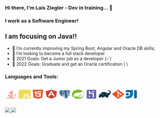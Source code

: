 ### Hi there, I'm Laís Ziegler - Dev in training... 👋
### I work as a Software Engineer!


## I am focusing on Java!!

- 🔭 I’m currently improving my Spring Boot, Angular and Oracle DB skills;
- 🧠 I’m looking to become a full stack developer
- 🥅 2021 Goals: Get a Junior job as a developer (✅)
- 🥅 2022 Goals: Graduate and get an Oracle certification (  )


### Languages and Tools:
<div style="display: inline_block"><br>
  <img align="center" alt="laiszig's GitHub" height="30" width="40" src="https://raw.githubusercontent.com/devicons/devicon/master/icons/java/java-plain.svg">
  <img align="center" alt="laiszig's GitHub" height="30" width="40" src="https://raw.githubusercontent.com/devicons/devicon/master/icons/javascript/javascript-plain.svg">
  <img align="center" alt="laiszig's GitHub" height="30" width="40" src="https://raw.githubusercontent.com/devicons/devicon/master/icons/html5/html5-original.svg">
  <img align="center" alt="laiszig's GitHub" height="30" width="40" src="https://github.com/devicons/devicon/blob/master/icons/angularjs/angularjs-plain.svg">
  <img align="center" alt="laiszig's GitHu" height="30" width="40" src="https://github.com/devicons/devicon/blob/master/icons/postgresql/postgresql-plain.svg">
  <img align="center" alt="laiszig's GitHub" height="30" width="40" src="https://github.com/devicons/devicon/blob/master/icons/spring/spring-original.svg">
  <img align="center" alt="laiszig's GitHub" height="30" width="40" src="https://github.com/devicons/devicon/blob/master/icons/heroku/heroku-plain.svg">
  <img align="center" alt="laiszig's GitHub" height="30" width="40" src="https://github.com/devicons/devicon/blob/master/icons/gradle/gradle-plain.svg">
  <img align="center" alt="laiszig's GitHub" height="30" width="40" src="https://github.com/devicons/devicon/blob/master/icons/git/git-plain.svg">
  <img align="center" alt="laiszig's GitHub" height="30" width="40" src="https://github.com/devicons/devicon/blob/master/icons/intellij/intellij-plain.svg">
</div>

##

<div>
  <a href="https://github.com/laiszig">
  <img height="151em" src="https://github-readme-stats.vercel.app/api?username=laiszig&show_icons=true&theme=blue-green&include_all_commits=true&count_private=true"/>
  <img height="151em" src="https://github-readme-stats.vercel.app/api/top-langs/?username=laiszig&theme=blue-green&layout=compact&langs_count=20"/>   
</div>

[linkedin]: https://www.linkedin.com/in/lais-ziegler-4a4880101/
